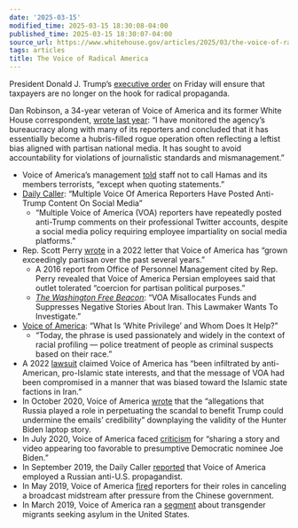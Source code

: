 ```yaml
---
date: '2025-03-15'
modified_time: 2025-03-15 18:30:08-04:00
published_time: 2025-03-15 18:30:07-04:00
source_url: https://www.whitehouse.gov/articles/2025/03/the-voice-of-radical-america/
tags: articles
title: The Voice of Radical America
---
```

 
President Donald J. Trump’s [executive
order](https://www.whitehouse.gov/presidential-actions/2025/03/continuing-the-reduction-of-the-federal-bureaucracy/) on
Friday will ensure that taxpayers are no longer on the hook for radical
propaganda.

Dan Robinson, a 34-year veteran of Voice of America and its former White
House correspondent, [wrote last
year](https://www.washingtontimes.com/news/2024/nov/27/voice-america-global-media-agency-rightly-budget-c/):
“I have monitored the agency’s bureaucracy along with many of its
reporters and concluded that it has essentially become a hubris-filled
rogue operation often reflecting a leftist bias aligned with partisan
national media. It has sought to avoid accountability for violations of
journalistic standards and mismanagement.”

-   Voice of America’s
    management [told](https://www.nationalreview.com/2023/10/voice-of-america-staff-ordered-not-to-call-hamas-terrorists/) staff
    not to call Hamas and its members terrorists, “except when quoting
    statements.”
-   [Daily
    Caller](https://dailycaller.com/2019/07/28/voice-of-america-trump-reporters/):
    “Multiple Voice Of America Reporters Have Posted Anti-Trump Content
    On Social Media”
    -   “Multiple Voice of America (VOA) reporters have repeatedly
        posted anti-Trump comments on their professional Twitter
        accounts, despite a social media policy requiring employee
        impartiality on social media platforms.”
-   Rep. Scott
    Perry [wrote](https://freebeacon.com/wp-content/uploads/2022/03/Rep.-Perry-3.25.22-Letter-to-USAGM-FINAL.pdf) in
    a 2022 letter that Voice of America has “grown exceedingly partisan
    over the past several years.”
    -   A 2016 report from Office of Personnel Management cited by Rep.
        Perry revealed that Voice of America Persian employees said that
        outlet tolerated “coercion for partisan political purposes.”
    -   *[The Washington Free
        Beacon](https://freebeacon.com/media/voa-misallocates-funds-and-suppresses-negative-stories-about-iran-this-lawmaker-wants-to-investigate/)*:
        “VOA Misallocates Funds and Suppresses Negative Stories About
        Iran. This Lawmaker Wants To Investigate.”
-   [Voice of
    America](https://www.voanews.com/a/usa_race-america_what-white-privilege-and-whom-does-it-help/6191291.html):
    “What Is ‘White Privilege’ and Whom Does It Help?”
    -   “Today, the phrase is used passionately and widely in the
        context of racial profiling — police treatment of people as
        criminal suspects based on their race.”
-   A
    2022 [lawsuit](https://www.breitbart.com/politics/2022/03/27/exclusive-watchdog-sues-voice-of-america-news-for-alleged-anti-american-pro-islamist-reporting/) claimed
    Voice of America has “been infiltrated by anti-American, pro-Islamic
    state interests, and that the message of VOA had been compromised in
    a manner that was biased toward the Islamic state factions in Iran.”
-   In October 2020, Voice of
    America [wrote](https://www.voanews.com/a/2020-usa-votes_trump-campaign-focuses-hunter-biden-emails-october-surprise/6197711.html) that
    the “allegations that Russia played a role in perpetuating the
    scandal to benefit Trump could undermine the emails’ credibility”
    downplaying the validity of the Hunter Biden laptop story.
-   In July 2020, Voice of America
    faced [criticism](https://www.foxnews.com/media/taxpayer-funded-voa-sharing-biden-video) for
    “sharing a story and video appearing too favorable to presumptive
    Democratic nominee Joe Biden.”
-   In September 2019, the Daily
    Caller [reported](https://dailycaller.com/2019/09/02/voice-of-america-former-russian-propagandist/) that
    Voice of America employed a Russian anti-U.S. propagandist.
-   In May 2019, Voice of
    America [fired](https://freebeacon.com/national-security/voa-fires-two-more-reporters-for-chinese-dissident-interview/) reporters
    for their roles in canceling a broadcast midstream after pressure
    from the Chinese government.
-   In March 2019, Voice of America ran
    a [segment](https://www.youtube.com/watch?v=qN78g2MpboE) about
    transgender migrants seeking asylum in the United States.
